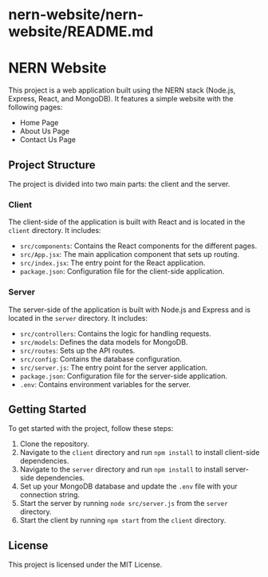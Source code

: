 # nern-website/nern-website/README.md

# NERN Website

This project is a web application built using the NERN stack (Node.js, Express, React, and MongoDB). It features a simple website with the following pages:

- Home Page
- About Us Page
- Contact Us Page

## Project Structure

The project is divided into two main parts: the client and the server.

### Client

The client-side of the application is built with React and is located in the `client` directory. It includes:

- `src/components`: Contains the React components for the different pages.
- `src/App.jsx`: The main application component that sets up routing.
- `src/index.jsx`: The entry point for the React application.
- `package.json`: Configuration file for the client-side application.

### Server

The server-side of the application is built with Node.js and Express and is located in the `server` directory. It includes:

- `src/controllers`: Contains the logic for handling requests.
- `src/models`: Defines the data models for MongoDB.
- `src/routes`: Sets up the API routes.
- `src/config`: Contains the database configuration.
- `src/server.js`: The entry point for the server application.
- `package.json`: Configuration file for the server-side application.
- `.env`: Contains environment variables for the server.

## Getting Started

To get started with the project, follow these steps:

1. Clone the repository.
2. Navigate to the `client` directory and run `npm install` to install client-side dependencies.
3. Navigate to the `server` directory and run `npm install` to install server-side dependencies.
4. Set up your MongoDB database and update the `.env` file with your connection string.
5. Start the server by running `node src/server.js` from the `server` directory.
6. Start the client by running `npm start` from the `client` directory.

## License

This project is licensed under the MIT License.
